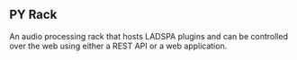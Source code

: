 ## PY Rack
An audio processing rack that hosts LADSPA plugins and can be controlled over the web using either a REST API or a web application.